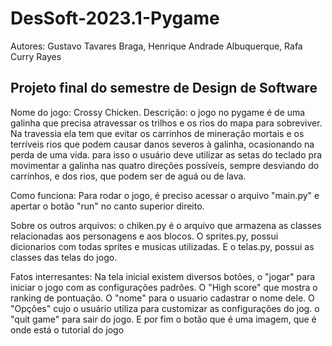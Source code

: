 # DesSoft-2023.1-Pygame

Autores: Gustavo Tavares Braga, Henrique Andrade Albuquerque, Rafa Curry Rayes

## Projeto final do semestre de Design de Software
Nome do jogo: Crossy Chicken.
Descrição: o jogo no pygame é de uma galinha que precisa atravessar os trilhos e os rios do mapa para sobreviver. Na travessia ela tem que evitar os carrinhos de mineração mortais e os terríveis rios que podem causar danos severos à galinha, ocasionando na perda de uma vida. para isso o usuário deve utilizar as setas do teclado pra movimentar a galinha nas quatro direções possíveis, sempre desviando do carrinhos, e dos rios, que podem ser de aguá ou de lava.

Como funciona: Para rodar o jogo, é preciso acessar o arquivo "main.py" e apertar o botão "run" no canto superior direito.

Sobre os outros arquivos: o chiken.py é o arquivo que armazena as classes relacionadas aos personagens e aos blocos. O sprites.py, possui dicionarios com todas sprites  e musicas utilizadas. E o telas.py, possui as classes das telas do jogo.

Fatos interresantes: Na tela inicial existem diversos botões, o "jogar" para iniciar o jogo com as configurações padrões. O "High score" que mostra o ranking de pontuação. O "nome" para o usuario cadastrar o nome dele. O "Opções" cujo o usuário utiliza para customizar as configurações do jog. o "quit game" para sair do jogo. E por fim o botão que é uma imagem, que é onde está o tutorial do jogo
